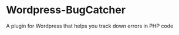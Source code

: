 Wordpress-BugCatcher
====================

A plugin for Wordpress that helps you track down errors in PHP code

